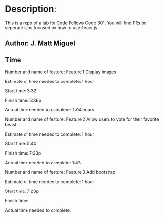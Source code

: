 # Description:
 This is a repo of a lab for Code Fellows Code 301. You will find PRs on seperate labs focused on how to use React.js. 

## Author: J. Matt Miguel

## Time 
Number and name of feature: Feature 1 Display images

Estimate of time needed to complete: 1 hour

Start time: 3:32

Finish time: 5:36p

Actual time needed to complete: 2:04 hours

Number and name of feature: Feature 2 Allow users to vote for their favorite beast

Estimate of time needed to complete: 1 hour

Start time: 5:40

Finish time: 7:23p

Actual time needed to complete: 1:43

Number and name of feature: Feature 3  Add bootstrap

Estimate of time needed to complete: 1 hour

Start time: 7:23p

Finish time: 

Actual time needed to complete:




